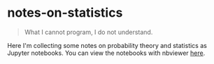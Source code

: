 # notes-on-statistics

> What I cannot program, I do not understand.

Here I'm collecting some notes on probability theory and statistics as Jupyter notebooks.
You can view the notebooks with nbviewer [here](http://nbviewer.jupyter.org/github/asmaier/notes-on-statistics/tree/master/).

